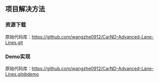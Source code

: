 ## 项目解决方法

### 资源下载

原始代码库：https://github.com/wangzhe0912/CarND-Advanced-Lane-Lines.git

### Demo实现

原始代码库：https://github.com/wangzhe0912/CarND-Advanced-Lane-Lines.git@demo

